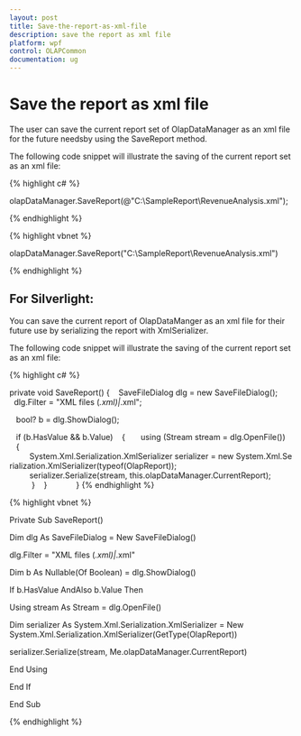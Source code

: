 ```yaml
---
layout: post
title: Save-the-report-as-xml-file
description: save the report as xml file
platform: wpf
control: OLAPCommon
documentation: ug
---
```


# Save the report as xml file

The user can save the current report set of OlapDataManager as an xml file for the future needsby using the SaveReport method.

The following code snippet will illustrate the saving of the current report set as an xml file:

{% highlight c# %}



olapDataManager.SaveReport(@"C:\SampleReport\RevenueAnalysis.xml");


{% endhighlight  %}


{% highlight vbnet %}



olapDataManager.SaveReport("C:\SampleReport\RevenueAnalysis.xml")


{% endhighlight  %}


## For Silverlight:

You can save the current report of OlapDataManger as an xml file for their future use by serializing the report with XmlSerializer.

The following code snippet will illustrate the saving of the current report set as an xml file:

{% highlight c# %}



private void SaveReport()
{
   SaveFileDialog dlg = new SaveFileDialog();
   dlg.Filter = "XML files (*.xml)|*.xml";

   bool? b = dlg.ShowDialog();

   if (b.HasValue && b.Value)
   {
      using (Stream stream = dlg.OpenFile())
      {
         System.Xml.Serialization.XmlSerializer serializer = new System.Xml.Serialization.XmlSerializer(typeof(OlapReport));
         serializer.Serialize(stream, this.olapDataManager.CurrentReport);             
      }
   }            
}
{% endhighlight  %}




{% highlight vbnet %}



Private Sub SaveReport()

   Dim dlg As SaveFileDialog = New SaveFileDialog()

   dlg.Filter = "XML files (*.xml)|*.xml"



   Dim b As Nullable(Of Boolean) = dlg.ShowDialog()



   If b.HasValue AndAlso b.Value Then

Using stream As Stream = dlg.OpenFile()

Dim serializer As System.Xml.Serialization.XmlSerializer = New System.Xml.Serialization.XmlSerializer(GetType(OlapReport))

serializer.Serialize(stream, Me.olapDataManager.CurrentReport)

End Using

   End If

End Sub



{% endhighlight  %}

